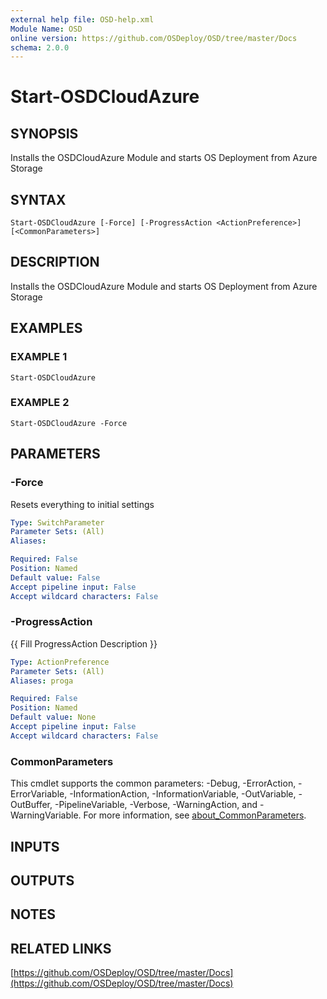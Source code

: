 ```yaml
---
external help file: OSD-help.xml
Module Name: OSD
online version: https://github.com/OSDeploy/OSD/tree/master/Docs
schema: 2.0.0
---
```


# Start-OSDCloudAzure

## SYNOPSIS
Installs the OSDCloudAzure Module and starts OS Deployment from Azure Storage

## SYNTAX

```
Start-OSDCloudAzure [-Force] [-ProgressAction <ActionPreference>] [<CommonParameters>]
```

## DESCRIPTION
Installs the OSDCloudAzure Module and starts OS Deployment from Azure Storage

## EXAMPLES

### EXAMPLE 1
```
Start-OSDCloudAzure
```

### EXAMPLE 2
```
Start-OSDCloudAzure -Force
```

## PARAMETERS

### -Force
Resets everything to initial settings

```yaml
Type: SwitchParameter
Parameter Sets: (All)
Aliases:

Required: False
Position: Named
Default value: False
Accept pipeline input: False
Accept wildcard characters: False
```

### -ProgressAction
{{ Fill ProgressAction Description }}

```yaml
Type: ActionPreference
Parameter Sets: (All)
Aliases: proga

Required: False
Position: Named
Default value: None
Accept pipeline input: False
Accept wildcard characters: False
```

### CommonParameters
This cmdlet supports the common parameters: -Debug, -ErrorAction, -ErrorVariable, -InformationAction, -InformationVariable, -OutVariable, -OutBuffer, -PipelineVariable, -Verbose, -WarningAction, and -WarningVariable. For more information, see [about_CommonParameters](http://go.microsoft.com/fwlink/?LinkID=113216).

## INPUTS

## OUTPUTS

## NOTES

## RELATED LINKS

[https://github.com/OSDeploy/OSD/tree/master/Docs](https://github.com/OSDeploy/OSD/tree/master/Docs)

